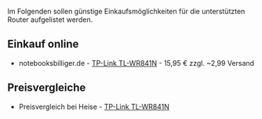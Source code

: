 Im Folgenden sollen günstige Einkaufsmöglichkeiten für die unterstützten Router aufgelistet werden.
<!-- 
## Einkauf in Bremen

Produkt nicht mehr verfügbar; endgültige Überprüfung wegen nicht Erreichbarkeit der Website nicht durchführbar
* kepcom GmbH - [TP-Link TL-WR841N](http://kepcom.de/TP-Link-TL-WR841N-300MBit) - 13,99€
-->

## Einkauf online

* notebooksbilliger.de - [TP-Link TL-WR841N](http://www.notebooksbilliger.de/tp+link+tl+wr841n+wireless+router+300mbit/eqsqid/5f53b010-facf-4d04-92d4-50d19a2daafa) - 15,95 € zzgl. ~2,99 Versand

## Preisvergleiche

* Preisvergleich bei Heise - [TP-Link TL-WR841N](http://www.heise.de/preisvergleich/tp-link-tl-wr841n-a340658.html)

